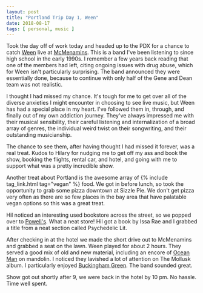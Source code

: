 ```yaml
---
layout: post
title: "Portland Trip Day 1, Ween"
date: 2018-08-17
tags: [ personal, music ]
---
```


Took the day off of work today and headed up to the PDX for a chance to catch
[Ween](https://en.wikipedia.org/wiki/Ween) live at
[McMenamins](https://edgefieldconcerts.com/). This is a band I've been listening
to since high school in the early 1990s. I remember a few years back reading
that one of the members had left, citing ongoing issues with drug abuse, which
for Ween isn't particularly surprising. The band announced they were
essentially done, because to continue with only half of the Gene and Dean team
was not realistic.

I thought I had missed my chance. It's tough for me to get over all of the
diverse anxieties I might encounter in choosing to see live music, but Ween has
had a special place in my heart. I've followed them in, through, and finally
out of my own addiction journey. They've always impressed me with their musical
sensibility, their careful listening and internalization of a broad array of
genres, the individual weird twist on their songwriting, and their outstanding
musicianship.

The chance to see them, after having thought I had missed it forever, was a
real treat. Kudos to Hilary for nudging me to get off my ass and book the show,
booking the flights, rental car, and hotel, and going with me to support what
was a pretty incredible show.

Another treat about Portland is the awesome array of
{% include tag_link.html tag="vegan" %} food. We got in
before lunch, so took the opportunity to grab some pizza downtown at Sizzle
Pie. We don't get pizza very often as there are so few places in the bay area
that have palatable vegan options so this was a great treat.

Hil noticed an interesting used bookstore across the street, so we popped over
to [Powell's](http://www.powells.com/). What a neat store! Hil got a book by
Issa Rae and I grabbed a title from a neat section called Psychedelic Lit.

After checking in at the hotel we made the short drive out to McMenamins
and grabbed a seat on the lawn. Ween played for about 2 hours. They served
a good mix of old and new material, including an encore of
[Ocean Man](https://www.youtube.com/watch?v=cs926AIL-ck) on mandolin. I noticed
they lavished a lot of attention on The Mollusk album. I particularly enjoyed
[Buckingham Green](https://www.youtube.com/watch?v=YBDluMsYN4c). The band
sounded great.

Show got out shortly after 9, we were back in the hotel by 10 pm. No hassle.
Time well spent.

